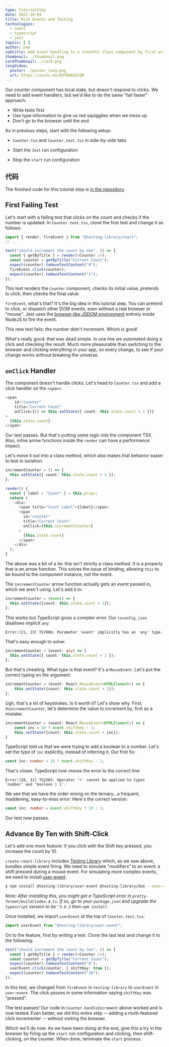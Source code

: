 ```yaml
---
type: TutorialStep
date: 2021-10-04
title: Rich Events and Testing
technologies:
  - react
  - typescript
  - jest
topics: [ ]
author: pwe
subtitle: Add event handling to a stateful class component by first writing tests during development.
thumbnail: ./thumbnail.png
cardThumbnail: ./card.png
longVideo:
  poster: ./poster_long.png
  url: https://youtu.be/OO7OmA5UlQM
---
```


Our counter component has local state, but doesn't respond to clicks. We need to add event handlers, but we'd like to do the same "fail faster" approach:

- Write tests first
- Use type information to give us red squigglies when we mess up
- Don't go to the browser until the end

As in previous steps, start with the following setup:

- `Counter.tsx` and `Counter.test.tsx` in side-by-side tabs

- Start the `Jest` run configuration

- Stop the `start` run configuration

## 代码

The finished code for this tutorial step is [in the repository](https://github.com/JetBrains/jetbrains_guide/tree/master/sites/webstorm-guide/demos/tutorials/react_typescript_tdd/rich_events_and_testing).

## First Failing Test

Let's start with a failing test that clicks on the count and checks if the number is updated. In `Counter.test.tsx`, clone the first test and change it as follows:

```typescript
import { render, fireEvent } from "@testing-library/react";
// ...

test("should increment the count by one", () => {
  const { getByTitle } = render(<Counter />);
  const counter = getByTitle("Current Count");
  expect(counter).toHaveTextContent("0");
  fireEvent.click(counter);
  expect(counter).toHaveTextContent("1");
});
```

This test renders the `Counter` component, checks its initial value, pretends to click, then checks the final value.

`fireEvent`, what's that? It's the big idea in this tutorial step. You can pretend to click, or dispatch other DOM events, even without a real browser or "mouse". Jest uses the [browser-like JSDOM environment](https://jestjs.io/docs/en/configuration#testenvironment-string) entirely inside NodeJS to fire the event.

This new test fails: the number didn't increment. Which is good!

What's really good: that was dead simple. In one line we automated doing a click and checking the result. Much more pleasurable than switching to the browser and clicking everything in your app, on every change, to see if your change works without breaking the universe.

## `onClick` Handler

The component doesn't handle clicks. Let's head to `Counter.tsx` and add a click handler on the `<span>`:

```typescript
<span
    id="counter"
    title="Current Count"
    onClick={() => this.setState({ count: this.state.count + 1 })}
>
  {this.state.count}
</span>
```

Our test passes. But that's putting some logic into the component TSX. Also, inline arrow functions inside the `render` can have a performance impact.

Let's move it out into a class method, which also makes that behavior easier to test in isolation:

```typescript
incrementCounter = () => {
  this.setState({ count: this.state.count + 1 });
};

render() {
  const { label = "Count" } = this.props;
  return (
    <div>
      <span title="Count Label">{label}</span>
      <span
        id="counter"
        title="Current Count"
        onClick={this.incrementCounter}
      >
        {this.state.count}
      </span>
    </div>
  );
}
```

The above was a bit of a lie: this isn't strictly a class *method*. It is a property that is an arrow function. This solves the issue of binding, allowing `this` to be bound to the component instance, not the event.

The `incrementCounter` arrow function actually gets an *event* passed in, which we aren't using. Let's add it in:

```typescript
incrementCounter = (event) => {
  this.setState({count: this.state.count + 1});
};
```

This works but TypeScript gives a compiler error. Our `tsconfig.json` disallows implicit `any`:

```
Error:(21, 23) TS7006: Parameter 'event' implicitly has an 'any' type.
```

That's easy enough to solve:

```typescript
incrementCounter = (event: any) => {
  this.setState({ count: this.state.count + 1 });
};
```

But that's cheating. What type is that event? It's a `MouseEvent`. Let's put the correct typing on the argument:

```typescript
incrementCounter = (event: React.MouseEvent<HTMLElement>) => {
    this.setState({count: this.state.count + 1});
};
```

Ugh, that's a lot of keystrokes. Is it worth it? Let's show why. First, in`incrementCounter`, let's determine the value to increment by, first as a mistake:

```typescript {2,3}
incrementCounter = (event: React.MouseEvent<HTMLElement>) => {
    const inc = 10 ? event.shiftKey : 1;
    this.setState({count: this.state.count + inc});
}
```

TypeScript told us that we were trying to add a boolean to a number. Let's set the type of `inc` explicitly, instead of inferring it. Our first fix:

```typescript
const inc: number = 10 ? event.shiftKey : 1;
```

That's closer. TypeScript now moves the error to the correct line:

```shell script
Error:(28, 31) TS2365: Operator '+' cannot be applied to types 
'number' and 'boolean | 1'.
```

We see that we have the order wrong on the ternary...a frequent, maddening, easy-to-miss error: Here's the correct version:

```typescript
const inc: number = event.shiftKey ? 10 : 1;
```

Our test now passes.

## Advance By Ten with Shift-Click

Let's add one more feature: if you click with the Shift key pressed, you increase the count by 10.

`create-react-library` includes [Testing Library](https://testing-library.com) which, as we saw above, bundles simple event firing. We need to simulate "modifiers" to an event: a shift pressed during a mouse event. For simulating more complex events, we need to install [user-event](https://github.com/testing-library/user-event):

```bash
$ npm install @testing-library/user-event @testing-library/dom --save-dev
```

*Note: After installing this, you might get a TypeScript error in `pretty-format/build/index.d.ts`. If so, go to your `package.json` and upgrade the `typescript` version to be `^3.8.3` then `npm install`.*

Once installed, we import `userEvent` at the top of `Counter.test.tsx`:

```typescript
import userEvent from "@testing-library/user-event";
```

On to the feature, first by writing a test. Clone the last test and change it to the following:

```typescript
test("should increment the count by ten", () => {
  const { getByTitle } = render(<Counter />);
  const counter = getByTitle("Current Count");
  expect(counter).toHaveTextContent("0");
  userEvent.click(counter, { shiftKey: true });
  expect(counter).toHaveTextContent("10");
});
```

In this test, we changed from `fireEvent` in `testing-library` to `userEvent` in `user-event`. The click passes in some information saying `shiftKey` was "pressed".

The test passes! Our code in `Counter.handleIncrement` above worked and is now tested. Even better, we did this entire step -- adding a multi-featured click incrementer -- without visiting the browser.

Which we'll do now. As we have been doing at the end, give this a try in the browser by firing up the `start` run configuration and clicking, then shift-clicking, on the counter. When done, terminate the `start` process.
